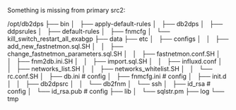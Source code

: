 
Something is missing from primary src2:

/opt/db2dps
├── bin
│   ├── apply-default-rules
│   ├── db2dps
│   ├── ddpsrules
│   ├── default-rules
│   ├── fnmcfg
│   └── kill_switch_restart_all_exabgp
├── data
├── etc
│   ├── configs
│   │   ├── add_new_fastnetmon.sql.SH
│   │   ├── change_fastnetmon_parameters.sql.SH
│   │   ├── fastnetmon.conf.SH
│   │   ├── fnm2db.ini.SH
│   │   ├── import.sql.SH
│   │   ├── influxd.conf
│   │   ├── networks_list.SH
│   │   ├── networks_whitelist.SH
│   │   └── rc.conf.SH
│   ├── db.ini                                      # config
│   ├── fnmcfg.ini                                  # config
│   ├── init.d
│   │   ├── db2dpsrc
│   │   └── db2fnm
│   └── ssh
│       ├── id_rsa                                  # config
│       └── id_rsa.pub                              # config
├── lib
│   └── sqlstr.pm
├── log
└── tmp
